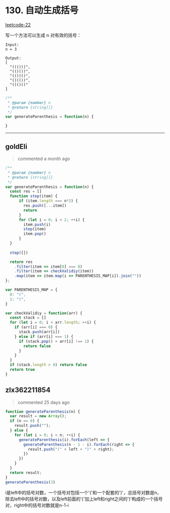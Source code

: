 
 # 130. 自动生成括号 
 [leetcode-22](https://leetcode.com/problems/generate-parentheses/)

写一个方法可以生成 n 对有效的括号：

```
Input: 
n = 3

Output:
[
  "((()))",
  "(()())",
  "(())()",
  "()(())",
  "()()()"
]
```

```javascript
/**
 * @param {number} n
 * @return {string[]}
 */
var generateParenthesis = function(n) {

}
``` 
 ***
## goldEli 
 > commented a month ago 


```javascript
/**
 * @param {number} n
 * @return {string[]}
 */
var generateParenthesis = function(n) {
  const res = []  
  function step(item) {
      if (item.length === n*2) {
        res.push([...item])
        return
      }
      for (let i = 0; i < 2; ++i) {
        item.push(i)
        step(item)
        item.pop()   
      }   
  }
  
  step([])

  return res
    .filter(item => item[0] === 0)
    .filter(item => checkValidiy(item))
    .map(item => item.map(i => PARENTHESIS_MAP[i]).join(""))
};

var PARENTHESIS_MAP = {
  0: "(",
  1: ")",
}

var checkValidiy = function(arr) {
  const stack = []
  for (let i = 0; i < arr.length; ++i) {
    if (arr[i] === 0) {
      stack.push(arr[i])
    } else if (arr[i] === 1) {
      if (stack.pop() + arr[i] !== 1) {
        return false
      }
    }
  }
  if (stack.length > 0) return false
  return true
}

```
## zlx362211854 
 > commented 25 days ago 


```js
function generateParenthesis(n) {
  var result = new Array();
  if (n == 0) {
    result.push("");
  } else {
    for (let i = 0; i < n; ++i) {
      generateParenthesis(i).forEach(left => {
        generateParenthesis(n - 1 - i).forEach(right => {
          result.push("(" + left + ")" + right);
        })
      })
    }
  }
  return result;
}
generateParenthesis(3)

```
i是left中的括号对数，一个括号对包括一个'('和一个配套的')'，总括号对数是n，除去left中的括号对数，以及left前面的'('加上left和right之间的')'构成的一个括号对，right中的括号对数就是n-1-i